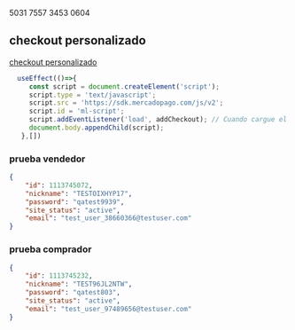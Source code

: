 5031 7557 3453 0604	

## checkout personalizado

[checkout personalizado](https://www.mercadopago.com.ar/developers/es/docs/checkout-api/payment-methods/receiving-payment-by-card)

```js
  useEffect(()=>{
     const script = document.createElement('script');
     script.type = 'text/javascript';
     script.src = 'https://sdk.mercadopago.com/js/v2';
     script.id = 'ml-script';
     script.addEventListener('load', addCheckout); // Cuando cargue el script, se ejecutará la función addCheckout
     document.body.appendChild(script);
   },[])
```


### prueba vendedor 

```json
{
    "id": 1113745072,
    "nickname": "TESTOIXHYP17",
    "password": "qatest9939",
    "site_status": "active",
    "email": "test_user_38660366@testuser.com"
}
```
### prueba comprador 

```json
{
    "id": 1113745232,
    "nickname": "TEST96JL2NTW",
    "password": "qatest803",
    "site_status": "active",
    "email": "test_user_97489656@testuser.com"
}
```